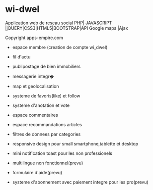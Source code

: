 # wi-dwel

Application web de reseau social PHP| JAVASCRIPT |jQUERY|CSS3|HTML5|BOOTSTRAP|API Google maps |Ajax

Copyright apps-empire.com

- espace membre (creation de compte wi_dwel)
- fil d'actu
- publipostage de bien immobiliers
- messagerie integr�
- map et geolocalisation
- systeme de favoris(like) et follow
- systeme d'anotation et vote
- espace commentaires
- espace recommandations articles
- filtres de donnees par categories
- responsive design pour small smartphone,tablette et desktop
- mini notification toast pour les non professionels

- multilingue non fonctionnel(prevu)
- formulaire d'aide(prevu)
- systeme d'abonnement avec paiement integre pour les pro(prevu)